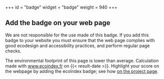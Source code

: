 +++
id = "badge"
widget = "badge"
weight = 940
+++

## Add the badge on your web page

[//]: # "TODO: cette page ne s’affiche que si le résultat est supérieur ou égal à B"

We are not responsible for the use made of this badge. If you add this badge to your website you
must ensure that the web page complies with good ecodesign and accessibility practices, and perform
regular page checks.

[//]: # "texte du badge"

The environmental footprint of this page is lower than average.
Calculation made with www.ecoindex.fr on {{< result-date >}}. Highlight your score on the webpage by adding the ecoIndex badge; see how [on the project page](https://github.com/cnumr/ecoindex_badge).
